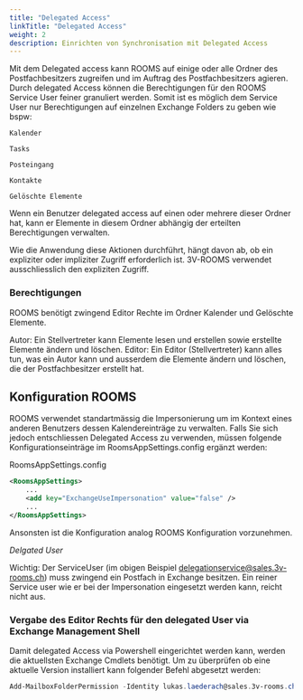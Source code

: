 ```yaml
---
title: "Delegated Access"
linkTitle: "Delegated Access"
weight: 2 
description: Einrichten von Synchronisation mit Delegated Access
---
```

Mit dem Delegated access kann ROOMS auf einige oder alle Ordner des Postfachbesitzers zugreifen und im Auftrag des Postfachbesitzers agieren. Durch delegated Access können die Berechtigungen für den ROOMS Service User feiner granuliert werden. Somit ist es möglich dem Service User nur Berechtigungen auf einzelnen Exchange Folders zu geben wie bspw: 

    Kalender

    Tasks

    Posteingang

    Kontakte

    Gelöschte Elemente

Wenn ein Benutzer delegated access auf einen oder mehrere dieser Ordner hat, kann er Elemente in diesem Ordner abhängig der erteilten Berechtigungen verwalten.

Wie die Anwendung diese Aktionen durchführt, hängt davon ab, ob ein expliziter oder impliziter Zugriff erforderlich ist. 3V-ROOMS verwendet ausschliesslich den expliziten Zugriff.

### Berechtigungen

ROOMS benötigt zwingend Editor Rechte im Ordner Kalender und Gelöschte Elemente.

Autor: Ein Stellvertreter kann Elemente lesen und erstellen sowie erstellte Elemente ändern und löschen.
Editor: Ein Editor (Stellvertreter) kann alles tun, was ein Autor kann und ausserdem die Elemente ändern und löschen, die der Postfachbesitzer erstellt hat.

## Konfiguration ROOMS

ROOMS verwendet standartmässig die Impersonierung um im Kontext eines anderen Benutzers dessen Kalendereinträge zu verwalten. Falls Sie sich jedoch entschliessen Delegated Access zu verwenden, müssen folgende Konfigurationseinträge im RoomsAppSettings.config ergänzt werden:

RoomsAppSettings.config

```xml
<RoomsAppSettings>
	...
	<add key="ExchangeUseImpersonation" value="false" />
	...
</RoomsAppSettings>
```
Ansonsten ist die Konfiguration analog ROOMS Konfiguration vorzunehmen.

*Delgated User*

Wichtig: Der ServiceUser (im obigen Beispiel delegationservice@sales.3v-rooms.ch) muss zwingend ein Postfach in Exchange besitzen. Ein reiner Service user wie er bei der Impersonation eingesetzt werden kann, reicht nicht aus.

### Vergabe des Editor Rechts für den delegated User via Exchange Management Shell

Damit delegated Access via Powershell eingerichtet werden kann, werden die aktuellsten Exchange Cmdlets benötigt. Um zu überprüfen ob eine aktuelle Version installiert kann folgender Befehl abgesetzt werden: 

```powershell
Add-MailboxFolderPermission -Identity lukas.laederach@sales.3v-rooms.ch:\Calendar -User roomsservice@sales.3v-rooms.ch -AccessRights Editor

```
